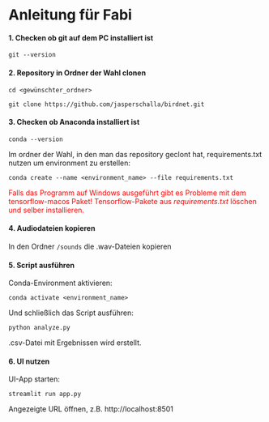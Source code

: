 # Anleitung für Fabi

#### 1. Checken ob **git** auf dem PC installiert ist

`git --version`

#### 2. Repository in Ordner der Wahl clonen

`cd <gewünschter_ordner>`

`git clone https://github.com/jasperschalla/birdnet.git`

#### 3. Checken ob **Anaconda** installiert ist

`conda --version`

Im ordner der Wahl, in den man das repository geclont hat, requirements.txt nutzen um environment zu erstellen:

`conda create --name <environment_name> --file requirements.txt`

<span style="color:red">Falls das Programm auf Windows ausgeführt gibt es Probleme mit dem tensorflow-macos Paket! Tensorflow-Pakete aus <i>requirements.txt</i> löschen und selber installieren.</span> 

#### 4. Audiodateien kopieren

In den Ordner `/sounds` die .wav-Dateien kopieren

#### 5. Script ausführen

Conda-Environment aktivieren:

`conda activate <environment_name>`

Und schließlich das Script ausführen:

`python analyze.py`

.csv-Datei mit Ergebnissen wird erstellt.

#### 6. UI nutzen

UI-App starten:

`streamlit run app.py`

Angezeigte URL öffnen, z.B. http://localhost:8501



